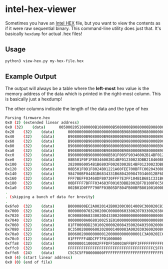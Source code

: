 # intel-hex-viewer
Sometimes you have an [Intel HEX](https://en.wikipedia.org/wiki/Intel_HEX) file, but you want to view the contents as if it were raw sequential binary.  This command-line utility does just that.  It's basically `hexdump` for actual .hex files!

## Usage

```bash
python3 view-hex.py my-hex-file.hex
```

## Example Output
The output will always be a table where the **left-most** hex value is the memory address of the data which is printed in the right-most column.  This is basically just a hexdump!

The other columns indicate the length of the data and the type of hex 

```bash
Parsing firmware.hex
0x0	(2)	(extended linear address)
0x0	(32)	(data)		0050002051080000B1080000B5080000B9080000B9080000B908000000000000
0x20	(32)	(data)		000000000000000000000000B9080000B908000000000000B9080000B9080000
0x40	(32)	(data)		B9080000B9080000B9080000B9080000B9080000B9080000B9080000B9080000
0x60	(32)	(data)		B9080000B9080000B9080000B9080000B9080000B9080000B9080000B9080000
0x80	(32)	(data)		B9080000B9080000B9080000B9080000B9080000B9080000B9080000B9080000
0xa0	(32)	(data)		B9080000B9080000B9080000B9080000B9080000B9080000B9080000B9080000
0xc0	(32)	(data)		B9080000B908000008B501F005F90346002B14BF01230023DBB2184608BD00BF
0xe0	(32)	(data)		08B501F0F1F80346002B14BF01230023DBB2184608BD00BF014B01221A607047
0x100	(32)	(data)		28200860054B1B6803F00203002B14BF01230023DBB21846704700BF28200840
0x120	(32)	(data)		08B501F0D1F8024B01221A60FEE700BFFC00204308B5084B1B6814331B680420
0x140	(32)	(data)		984700BF044B1B6834331B68042098470346012BF6D108BDB801001000B583B0
0x160	(32)	(data)		FFF7BEFF03468DF80730FFF7E3FF104B1B681C331B684FF4A0609847FFF7BCFF
0x180	(32)	(data)		00BFFFF7BFFF034683F00103DBB2002BF7D100F0C5F99DF8073083F00103DBB2
0x1a0	(32)	(data)		002B01D0FFF790FF03B05DF804FB00BFB801001000B58BB0FFF7D0FF05AB1846
.
. (skipping a bunch of data for brevity)
.
0x6fe0	(32)	(data)		B0000800EC2A0020142B00200C0014009C300020C8300020000000000C000000
0x7000	(32)	(data)		00000000703200200C0008006033002070330020380002003434002038340020
0x7020	(32)	(data)		0C00080068330020D43300200000000000000000000000000000000004000000
0x7040	(32)	(data)		00000000A0680100251E0100000000000000000080FF0000ED24010000000000
0x7060	(32)	(data)		81FF0000DD230100200002008435002040350020000000000800000000000000
0x7080	(32)	(data)		8C3500208006002028001400083A00203036002008001400F439002050390020
0x70a0	(32)	(data)		B00600200000000012000000000000001C3A0020EC68010000000020CDABFFF0
0x70c0	(12)	(data)		01FFFFFF48DCFF7F01000000
0xffa8	(32)	(data)		00008001100082FFFDFF58003AFFBFF3FFFFFFFFFFFFFFFFFFFFFFFFFFFFFFFF
0xffc8	(32)	(data)		FFFFFFFFFFFFFFFFFFFFFFFFFFFFFFFFFFFFFFC5FFFFFFFFC5FFFFFFC5C5C5FF
0xffe8	(24)	(data)		C5C5C5FF00000000FFFFFFFFFFFFFFFFFFFFFFFFFFFFFFFF
0x0	(4)	(start linear address)
0x0	(0)	(end of file)
```
